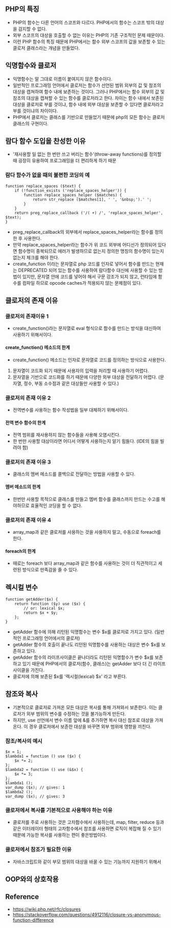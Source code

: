 ## PHP의 특징
- PHP의 함수는 다른 언어의 스코프와 다르다. PHP에서의 함수는 스코프 밖의 대상을 감지할 수 없다.
- 외부 스코프의 대상을 호출할 수 없는 이유는 PHP의 기존 구조적인 문제 때문이다.
- 이런 PHP 함수의 특징 때문에 PHP에서는 함수 외부 스코프의 값을 보존할 수 있는 클로저 클래스라는 개념을 만들었다.

## 익명함수와 클로저
- 익명함수는 말 그대로 이름이 붙여지지 않은 함수이다.
- 일반적인 프로그래밍 언어에서 클로저는 함수가 선언된 범위 외부의 값 및 참조의 대상을 캡쳐하여 함수 내에 보존하는 것이다. 그러나 PHP에서는 함수 외부의 값 및 참조의 대상을 캡쳐할 수 있는 함수를 클로저라고 한다. 차이는 함수 내에서 보존된 대상을 클로저로 부를 것이냐, 함수 내에 외부 대상을 보존할 수 있다면 클로저라고 부를 것이냐의 차이이다.
- PHP에서 클로저는 클래스를 기반으로 만들었기 때문에 php의 모든 함수는 클로저 클래스의 구현이다.

## 람다 함수 도입을 찬성한 이유
- '재사용할 일 없는 한 번만 쓰고 버리는 함수'(throw-away functions)를 정의할 때 굉장히 유용하여 프로그래밍을 더 편리하게 하기 때문

### 람다 함수가 없을 때의 불편한 코딩의 예
```
function replace_spaces ($text) {
    if (!function_exists ('replace_spaces_helper')) {
        function replace_spaces_helper ($matches) {
            return str_replace ($matches[1], ' ', '&nbsp;').' ';
        }
    }
    return preg_replace_callback ('/( +) /', 'replace_spaces_helper', $text);
}
```
- preg_replace_callback의 외부에서 replace_spaces_helper라는 함수를 정의 한 후 사용한다.
- 만약 replace_spaces_helper라는 함수가 위 코드 외부에 어디선가 정의되어 있다면 함수명이 중복되므로 에러가 발생하므로 없는지 정의한 명칭의 함수명이 있는지 없는지 체크를 해야 한다.
- create_function 이라는 문자열로 php 코드를 인자로 넣어서 함수를 만드는 현재는 DEPRECATED 되어 있는 함수를 사용하여 람다함수 대신에 사용할 수 있는 방법이 있지만, 문자열 안에 코드를 넣어야 해서 구문 강조가 되지 않고, 런타임에 함수를 컴파일 하므로 opcode caches가 적용되지 않는 문제점이 있다.


## 클로저의 존재 이유
### 클로저의 존재이유 1
- create_function()라는 문자열로 eval 형식으로 함수를 만드는 방식을 대신하여 사용하기 위해서이다. 

#### create_function() 메소드의 한계
- create_function() 메소드는 인자로 문자열로 코드를 정의하는 방식으로 사용한다.
1. 문자열이 코드화 되기 때문에 사용자의 입력을 처리할 때 사용하기 어렵다.
2. 문자열을 기반으로 코드화를 하기 때문에 다양한 외부 대상을 전달하기 어렵다. (문자열, 정수, 부동 소수점과 같은 대상들만 사용할 수 있다.)

### 클로저의 존재 이유 2
- 전역변수를 사용하는 함수 작성법을 일부 대체하기 위해서이다.

#### 전역 변수 함수의 한계
- 전역 범위를 재사용하지 않는 함수들을 사용해 오염시킨다.
- 한 번만 사용할 대상이라면 어디서 어떻게 사용하는지 알기 힘들다. (IDE의 힘을 빌려야 함)

### 클로저의 존재 이유 3
- 클래스의 멤버 메소드를 콜백으로 전달하는 방법을 사용할 수 있다.

#### 멤버 메소드의 한계
- 한번만 사용할 목적으로 클래스를 만들고 멤버 함수를 클래스까지 만드는 수고를 해야하므로 효율적인 코딩을 할 수 없다.

### 클로저의 존재 이유 4
- array_map과 같은 클로저를 사용하는 것을 사용하지 말고, 수동으로 foreach를 한다.

#### foreach의 한계
- 때로는 foreach 보다 array_map과 같은 함수를 사용하는 것이 더 직관적이고 세련된 방식으로 만족감을 줄 수 있다.


## 렉시컬 변수
```
function getAdder($x) {
    return function ($y) use ($x) {
        // or: lexical $x;
        return $x + $y;
    };
}
```
- getAdder 함수에 의해 리턴된 익명함수는 변수 $x를 클로저로 가지고 있다. (일반적인 프로그래밍 언어에서의 클로저)
- getAdder 함수의 호출이 끝나도 리턴된 익명함수를 사용하는 대상은 변수 $x를 보존하고 있다. 
- getAdder 함수의 라이프사이클은 끝나더라도 리턴된 익명함수가 변수 $x를 보존하고 있기 때문에 PHP에서의 클로저(함수, 클래스)는 getAdder 보다 더 긴 라이프 사이클을 가진다.
- 클로저에 의해 보존된 $x를 '렉시컬(lexical) $x' 라고 부른다.


## 참조와 복사
- 기본적으로 클로저로 가져온 모든 대상은 복사를 통해 가져와서 보존한다. 이는 클로저가 외부 범위의 변수를 수정하는 것을 불가능하게 만든다.
- 하지만, use 선언에서 변수 이름 앞에 &를 추가하면 복사 대신 참조로 대상을 가져온다. 이 경우 클로저에서 보존한 대상을 바꾸면 외부 범위에 영향을 끼친다.

### 참조/복사의 예시
```
$x = 1;
$lambda1 = function () use ($x) {
    $x *= 2;
};
$lambda2 = function () use (&$x) {
    $x *= 3;
};
$lambda1 ();
var_dump ($x); // gives: 1
$lambda2 ();
var_dump ($x); // gives: 3
```

### 클로저에서 복사를 기본적으로 사용해야 하는 이유
- 클로저를 주로 사용하는 것은 고차함수에서 사용하는데, map, filter, reduce 등과 같은 이터레이터 형태의 고차함수에서 참조를 사용하면 로직이 복잡해 질 수 있기 때문에 가능한 복사를 사용하는 편이 좋은방법이다. 

### 클로저에서 참조가 필요한 이유
- 자바스크립트와 같이 부모 범위의 대상을 바꿀 수 있는 기능까지 지원하기 위해서

## OOP와의 상호작용




## Reference
- https://wiki.php.net/rfc/closures
- https://stackoverflow.com/questions/4912116/closure-vs-anonymous-function-difference
